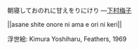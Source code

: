 朝寝しておのれに甘えをりにけり
—[下村梅子](https://ja.wikipedia.org/wiki/下村梅子)

||asane shite onore ni ama e ori ni keri||

浮世絵: Kimura Yoshiharu, Feathers, 1969